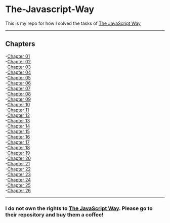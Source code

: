 # The-Javascript-Way

This is my repo for how I solved the tasks of [The JavaScript Way](https://github.com/thejsway/thejsway)

---
## Chapters

-[Chapter 01](#)\
-[Chapter 02](#)\
-[Chapter 03](#)\
-[Chapter 04](#)\
-[Chapter 05](#)\
-[Chapter 06](https://github.com/TheRemyD/The-Javascript-Way/tree/master/Chapter%2006)\
-[Chapter 07](https://github.com/TheRemyD/The-Javascript-Way/tree/master/Chapter%2007)\
-[Chapter 08](#)\
-[Chapter 09](#)\
-[Chapter 10](#)\
-[Chapter 11](#)\
-[Chapter 12](#)\
-[Chapter 13](#)\
-[Chapter 14](#)\
-[Chapter 15](#)\
-[Chapter 16](#)\
-[Chapter 17](#)\
-[Chapter 18](#)\
-[Chapter 19](#)\
-[Chapter 20](#)\
-[Chapter 21](#)\
-[Chapter 22](#)\
-[Chapter 23](#)\
-[Chapter 24](#)\
-[Chapter 25](#)\
-[Chapter 26](#)

---
### I do not own the rights to [The JavaScript Way](https://github.com/thejsway/thejsway). Please go to their repository and buy them a coffee!
